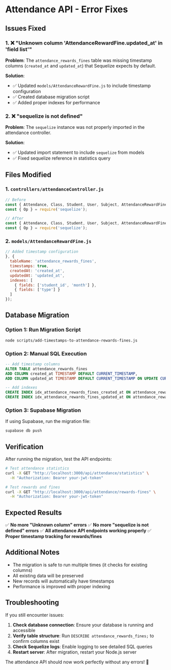 # Attendance API - Error Fixes

## Issues Fixed

### 1. ❌ "Unknown column 'AttendanceRewardFine.updated_at' in 'field list'"

**Problem**: The `attendance_rewards_fines` table was missing timestamp columns (`created_at` and `updated_at`) that Sequelize expects by default.

**Solution**: 
- ✅ Updated `models/AttendanceRewardFine.js` to include timestamp configuration
- ✅ Created database migration script
- ✅ Added proper indexes for performance

### 2. ❌ "sequelize is not defined"

**Problem**: The `sequelize` instance was not properly imported in the attendance controller.

**Solution**:
- ✅ Updated import statement to include `sequelize` from models
- ✅ Fixed sequelize reference in statistics query

## Files Modified

### 1. `controllers/attendanceController.js`
```javascript
// Before
const { Attendance, Class, Student, User, Subject, AttendanceRewardFine } = require('../models');
const { Op } = require('sequelize');

// After
const { Attendance, Class, Student, User, Subject, AttendanceRewardFine, sequelize } = require('../models');
const { Op } = require('sequelize');
```

### 2. `models/AttendanceRewardFine.js`
```javascript
// Added timestamp configuration
}, {
  tableName: 'attendance_rewards_fines',
  timestamps: true,
  createdAt: 'created_at',
  updatedAt: 'updated_at',
  indexes: [
    { fields: ['student_id', 'month'] },
    { fields: ['type'] }
  ]
});
```

## Database Migration

### Option 1: Run Migration Script
```bash
node scripts/add-timestamps-to-attendance-rewards-fines.js
```

### Option 2: Manual SQL Execution
```sql
-- Add timestamp columns
ALTER TABLE attendance_rewards_fines 
ADD COLUMN created_at TIMESTAMP DEFAULT CURRENT_TIMESTAMP,
ADD COLUMN updated_at TIMESTAMP DEFAULT CURRENT_TIMESTAMP ON UPDATE CURRENT_TIMESTAMP;

-- Add indexes
CREATE INDEX idx_attendance_rewards_fines_created_at ON attendance_rewards_fines(created_at);
CREATE INDEX idx_attendance_rewards_fines_updated_at ON attendance_rewards_fines(updated_at);
```

### Option 3: Supabase Migration
If using Supabase, run the migration file:
```bash
supabase db push
```

## Verification

After running the migration, test the API endpoints:

```bash
# Test attendance statistics
curl -X GET "http://localhost:3000/api/attendance/statistics" \
  -H "Authorization: Bearer your-jwt-token"

# Test rewards and fines
curl -X GET "http://localhost:3000/api/attendance/rewards-fines" \
  -H "Authorization: Bearer your-jwt-token"
```

## Expected Results

✅ **No more "Unknown column" errors**
✅ **No more "sequelize is not defined" errors**
✅ **All attendance API endpoints working properly**
✅ **Proper timestamp tracking for rewards/fines**

## Additional Notes

- The migration is safe to run multiple times (it checks for existing columns)
- All existing data will be preserved
- New records will automatically have timestamps
- Performance is improved with proper indexing

## Troubleshooting

If you still encounter issues:

1. **Check database connection**: Ensure your database is running and accessible
2. **Verify table structure**: Run `DESCRIBE attendance_rewards_fines;` to confirm columns exist
3. **Check Sequelize logs**: Enable logging to see detailed SQL queries
4. **Restart server**: After migration, restart your Node.js server

The attendance API should now work perfectly without any errors! 🎉
